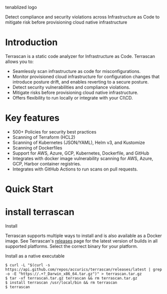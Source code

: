 tenablized logo 

Detect compliance and security violations across Infrastructure as Code to mitigate risk before provisioning cloud native infrastructure

# Introduction

Terrascan is a static code analyzer for Infrastructure as Code. Terrascan allows you to:

- Seamlessly scan infrastructure as code for misconfigurations. <br>
- Monitor provisioned cloud infrastructure for configuration changes that introduce posture drift, and enables reverting to a secure posture. <br>
- Detect security vulnerabilities and compliance violations. <br>
- Mitigate risks before provisioning cloud native infrastructure. <br>
- Offers flexibility to run locally or integrate with your CI\CD. <br>

# Key features

- 500+ Policies for security best practices <br>
- Scanning of Terraform (HCL2) <br>
- Scanning of Kubernetes (JSON/YAML), Helm v3, and Kustomize <br>
- Scanning of Dockerfiles <br>
- Support for AWS, Azure, GCP, Kubernetes, Dockerfile, and GitHub <br>
- Integrates with docker image vulnerability scanning for AWS, Azure, GCP, Harbor container registries.<br>
- Integrates with GitHub Actions to run scans on pull requests.<br>

# Quick Start 

# install terrascan 

 Install

Terrascan supports multiple ways to install and is also available as a Docker image. See Terrascan's [releases](https://github.com/accurics/terrascan/releases) page for the latest version of builds in all supported platforms. Select the correct binary for your platform.

Install as a native executable

```
$ curl -L "$(curl -s https://api.github.com/repos/accurics/terrascan/releases/latest | grep -o -E "https://.+?_Darwin_x86_64.tar.gz")" > terrascan.tar.gz
$ tar -xf terrascan.tar.gz terrascan && rm terrascan.tar.gz
$ install terrascan /usr/local/bin && rm terrascan
$ terrascan
```
